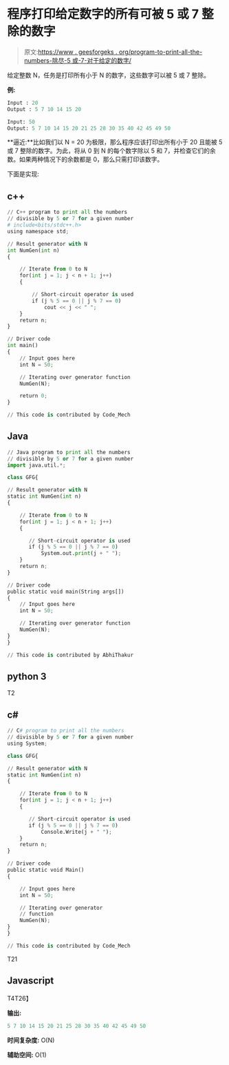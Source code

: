 # 程序打印给定数字的所有可被 5 或 7 整除的数字

> 原文:[https://www . geesforgeks . org/program-to-print-all-the-numbers-除尽-5 或-7-对于给定的数字/](https://www.geeksforgeeks.org/program-to-print-all-the-numbers-divisible-by-5-or-7-for-a-given-number/)

给定整数 N，任务是打印所有小于 N 的数字，这些数字可以被 5 或 7 整除。

**例:**

```py
Input : 20
Output : 5 7 10 14 15 20 

Input: 50
Output: 5 7 10 14 15 20 21 25 28 30 35 40 42 45 49 50
```

**逼近:**比如我们以 N = 20 为极限，那么程序应该打印出所有小于 20 且能被 5 或 7 整除的数字。为此，将从 0 到 N 的每个数字除以 5 和 7，并检查它们的余数。如果两种情况下的余数都是 0，那么只需打印该数字。

下面是实现:

## c++

```py
// C++ program to print all the numbers
// divisible by 5 or 7 for a given number
# include<bits/stdc++.h>
using namespace std;

// Result generator with N
int NumGen(int n)
{

    // Iterate from 0 to N
    for(int j = 1; j < n + 1; j++)
    {

        // Short-circuit operator is used
        if (j % 5 == 0 || j % 7 == 0)
            cout << j << " ";
    }
    return n;
}

// Driver code
int main()
{
    // Input goes here
    int N = 50;

    // Iterating over generator function
    NumGen(N);

    return 0;
}

// This code is contributed by Code_Mech
```

## Java

```py
// Java program to print all the numbers
// divisible by 5 or 7 for a given number
import java.util.*;

class GFG{

// Result generator with N
static int NumGen(int n)
{

    // Iterate from 0 to N
    for(int j = 1; j < n + 1; j++)
    {

       // Short-circuit operator is used
       if (j % 5 == 0 || j % 7 == 0)
           System.out.print(j + " ");
    }
    return n;
}

// Driver code
public static void main(String args[])
{
    // Input goes here
    int N = 50;

    // Iterating over generator function
    NumGen(N);
}
}

// This code is contributed by AbhiThakur
```

## python 3

T2

## c#

```py
// C# program to print all the numbers
// divisible by 5 or 7 for a given number
using System;

class GFG{

// Result generator with N
static int NumGen(int n)
{

    // Iterate from 0 to N
    for(int j = 1; j < n + 1; j++)
    {

       // Short-circuit operator is used
       if (j % 5 == 0 || j % 7 == 0)
           Console.Write(j + " ");
    }
    return n;
}

// Driver code
public static void Main()
{

    // Input goes here
    int N = 50;

    // Iterating over generator
    // function
    NumGen(N);
}
}

// This code is contributed by Code_Mech
```

T21

## Javascript

T4T26】

**输出:**

```py
5 7 10 14 15 20 21 25 28 30 35 40 42 45 49 50 
```

**时间复杂度:** O(N)

**辅助空间:** O(1)